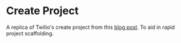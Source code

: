 # Create Project

A replica of Twilio's create project from this [blog post](https://www.twilio.com/blog/how-to-build-a-cli-with-node-js). To aid in rapid project scaffolding.